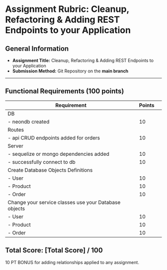 # Assignment Rubric: Cleanup, Refactoring & Adding REST Endpoints to your Application

## General Information

- **Assignment Title:** Cleanup, Refactoring & Adding REST Endpoints to your Application
- **Submission Method:** Git Repository on the **main branch**

---

## Functional Requirements (100 points)

| Requirement                                           | Points |     |
| ----------------------------------------------------- | ------ | --- |
| DB                                                    |        |     |
| - neondb created                                      | 10     |     |
| Routes                                                |        |     |
| - api CRUD endpoints added for orders                 | 10     |     |
| Server                                                |        |     |
| - sequelize or mongo dependencies added               | 10     |     |
| - successfully connect to db                          | 10     |     |
| Create Database Objects Definitions                   |        |     |
| - User                                                | 10     |     |
| - Product                                             | 10     |     |
| - Order                                               | 10     |     |
| Change your service classes use your Database objects |        |     |
| - User                                                | 10     |     |
| - Product                                             | 10     |     |
| - Order                                               | 10     |     |

## Total Score: [Total Score] / 100

10 PT BONUS for adding relationships applied to any assignment.
